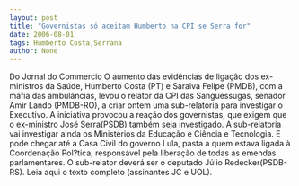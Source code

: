 ```yaml
---
layout: post
title: "Governistas só aceitam Humberto na CPI se Serra for"
date: 2006-08-01
tags: Humberto Costa,Serrana
author: None
---
```

Do Jornal do Commercio
O aumento das evidências de ligação dos ex-ministros da Saúde, Humberto Costa (PT) e Saraiva Felipe (PMDB), com a máfia das ambulâncias, levou o relator da CPI das Sanguessugas, senador Amir Lando (PMDB-RO), a criar ontem uma sub-relatoria para investigar o Executivo. 
A iniciativa provocou a reação dos governistas, que exigem que o ex-ministro José Serra(PSDB) também seja investigado.
A sub-relatoria vai investigar ainda os Ministérios da Educação e Ciência e Tecnologia. E pode chegar até a Casa Civil do governo Lula, pasta a quem estava ligada à Coordenação Pol?tica, responsável pela liberação de todas as emendas parlamentares. O sub-relator deverá ser o deputado Júlio Redecker(PSDB-RS).
Leia aqui o texto completo (assinantes JC e UOL). 